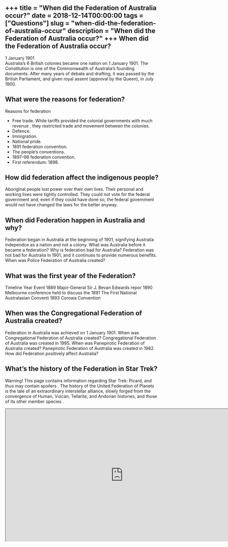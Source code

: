 +++
title = "When did the Federation of Australia occur?"
date = 2018-12-14T00:00:00
tags = ["Questions"]
slug = "when-did-the-federation-of-australia-occur"
description = "When did the Federation of Australia occur?"
+++
When did the Federation of Australia occur?
-------------------------------------------

1 January 1901  
Australia’s 6 British colonies became one nation on 1 January 1901. The Constitution is one of the Commonwealth of Australia’s founding documents. After many years of debate and drafting, it was passed by the British Parliament, and given royal assent (approval by the Queen), in July 1900.

What were the reasons for federation?
-------------------------------------

Reasons for federation

- Free trade. While tariffs provided the colonial governments with much revenue , they restricted trade and movement between the colonies.
- Defence.
- Immigration.
- National pride.
- 1891 federation convention.
- The people’s conventions.
- 1897–98 federation convention.
- First referendum: 1898.

How did federation affect the indigenous people?
------------------------------------------------

Aboriginal people lost power over their own lives. Their personal and working lives were tightly controlled. They could not vote for the federal government and, even if they could have done so, the federal government would not have changed the laws for the better anyway.

When did Federation happen in Australia and why?
------------------------------------------------

Federation began in Australia at the beginning of 1901, signifying Australia independce as a nation and not a colony. What was Australia before it became a federation? Why is federation bad for Australia? Federation was not bad for Australia in 1901, and it continues to provide numerous benefits. When was Police Federation of Australia created?

What was the first year of the Federation?
------------------------------------------

Timeline Year Event 1889 Major-General Sir J. Bevan Edwards repor 1890 Melbourne conference held to discuss the 1891 The First National Australasian Conventi 1893 Corowa Convention

When was the Congregational Federation of Australia created?
------------------------------------------------------------

Federation in Australia was achieved on 1 January 1901. When was Congregational Federation of Australia created? Congregational Federation of Australia was created in 1995. When was Panepirotic Federation of Australia created? Panepirotic Federation of Australia was created in 1982. How did Federation positively affect Australia?

What’s the history of the Federation in Star Trek?
--------------------------------------------------

Warning! This page contains information regarding Star Trek: Picard, and thus may contain spoilers . The history of the United Federation of Planets is the tale of an extraordinary interstellar alliance, slowly forged from the convergence of Human, Vulcan, Tellarite, and Andorian histories, and those of its other member species .

<iframe allow="accelerometer; autoplay; clipboard-write; encrypted-media; gyroscope; picture-in-picture" allowfullscreen="" class="__youtube_prefs__  epyt-is-override  no-lazyload" data-no-lazy="1" data-origheight="433" data-origwidth="770" data-skipgform_ajax_framebjll="" height="433" id="_ytid_63542" loading="lazy" src="https://www.youtube.com/embed/B547qT0_QKc?enablejsapi=1&autoplay=0&cc_load_policy=0&cc_lang_pref=&iv_load_policy=1&loop=0&modestbranding=0&rel=1&fs=1&playsinline=0&autohide=2&theme=dark&color=red&controls=1&" title="YouTube player" width="770"></iframe>